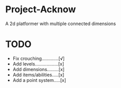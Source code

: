 # Project-Acknow
A 2d platformer with multiple connected dimensions

# TODO
- Fix crouching.............[√]
- Add levels..................[x]
- Add dimensions.........[x]
- Add items/abilities.....[x]
- Add a point system.....[x]
